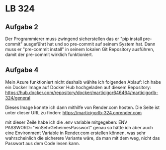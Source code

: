 # LB 324

## Aufgabe 2

Der Programmierer muss zwingend sicherstellen das er "pip install pre-commit" ausgeführt hat und so pre-commit auf seinem System hat. Dann muss er "pre-commit install" in seinem lokalen Git Repository ausführen, damit der pre-commit wirklich funktioniert.

## Aufgabe 4
Mein Azure funktioniert nicht deshalb wählte ich folgenden Ablauf:
Ich habe ein Docker Image auf Docker Hub hochgeladen auf diesem Repository:
https://hub.docker.com/repository/docker/marticigor646464/marticigorlb-324/general

Dieses Image konnte ich dann mithilfe von Render.com hosten. Die Seite ist unter dieser URL zu finden:
https://marticigorlb-324.onrender.com

mit dieser Zeile habe ich die .env variable mitgegeben:
ENV PASSWORD="einSehrGeheimesPasswort"
genau so hätte ich aber auch eine Environment Variable in Render.com erstellen können, was sehr wahrscheinlich die sicherere Variante wäre, da man mit dem weg, nicht das Passwort aus dem Code lesen kann.
